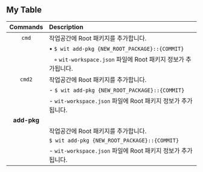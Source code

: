## My Table

| Commands  | Description |
|:---------:|:------------|
| `cmd` | 작업공간에 Root 패키지를 추가합니다. |
|       | • `$ wit add-pkg {NEW_ROOT_PACKAGE}::{COMMIT}` |
|       | &nbsp;&nbsp; ◦ `wit-workspace.json` 파일에 Root 패키지 정보가 추가됩니다. |
| `cmd2` | 작업공간에 Root 패키지를 추가합니다. |
|        |  - `$ wit add-pkg {NEW_ROOT_PACKAGE}::{COMMIT}` |
|        |      - `wit-workspace.json` 파일에 Root 패키지 정보가 추가됩니다. |
| **add-pkg**    |             |
|                | 작업공간에 Root 패키지를 추가합니다. |
|                | `$ wit add-pkg {NEW_ROOT_PACKAGE}::{COMMIT}` |
|                | - `wit-workspace.json` 파일에 Root 패키지 정보가 추가됩니다. |